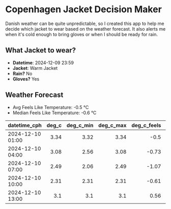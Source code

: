 
# Copenhagen Jacket Decision Maker

Danish weather can be quite unpredictable, so I created this app to help me decide which jacket to wear based on the weather forecast. 
It also alerts me when it's cold enough to bring gloves or when I should be ready for rain.

## What Jacket to wear?

- **Datetime**: 2024-12-09 23:59
- **Jacket**: Warm Jacket
- **Rain?** No
- **Gloves?** Yes

## Weather Forecast
- Avg Feels Like Temperature: -0.5 °C
- Median Feels Like Temperature: -0.6 °C

| datetime_cph     |   deg_c |   deg_c_min |   deg_c_max |   deg_c_feels | weather   | wind   | rain   |
|:-----------------|--------:|------------:|------------:|--------------:|:----------|:-------|:-------|
| 2024-12-10 01:00 |    3.34 |        3.32 |        3.34 |         -0.5  | Clouds    | Low    | None   |
| 2024-12-10 04:00 |    3.08 |        2.56 |        3.08 |         -0.73 | Clouds    | Low    | None   |
| 2024-12-10 07:00 |    2.49 |        2.06 |        2.49 |         -1.07 | Clouds    | Low    | None   |
| 2024-12-10 10:00 |    2.31 |        2.31 |        2.31 |         -0.61 | Clouds    | Low    | None   |
| 2024-12-10 13:00 |    3.1  |        3.1  |        3.1  |          0.56 | Clouds    | Low    | None   |
        